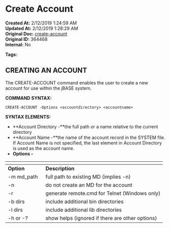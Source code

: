 # Create Account

**Created At:** 2/12/2019 1:24:59 AM  
**Updated At:** 2/12/2019 1:28:29 AM  
**Original Doc:** [create-account](https://docs.jbase.com/46963-utilities/create-account)  
**Original ID:** 364468  
**Internal:** No  

**Tags:**
<badge text='account' vertical='middle' />
<badge text='create ' vertical='middle' />
<badge text='create-account' vertical='middle' />

## CREATING AN ACCOUNT

The CREATE-ACCOUNT command enables the user to create a new account for use within the jBASE system.

**COMMAND SYNTAX:**

```
CREATE-ACCOUNT -Options <accountdirectory> <accountname>
```

**SYNTAX ELEMENTS:**

- **Account Directory -**the full path or a name relative to the current directory
- **Account Name -**the name of the account record in the SYSTEM file. If Account Name is not specified, the last element in Account Directory is used as the account name.
- **Options -**



| <!----> | <!----> |
| --- | --- |
| **Option**<br> | **Description**<br> |
| -m md\_path  <br> | full path to existing MD (implies -n)<br> |
| -n          <br> | do not create an MD for the account<br> |
| -r          <br> | generate remote.cmd for Telnet (Windows only)<br> |
| -b dirs    <br> | include additional bin directories<br> |
| -l dirs    <br> | include additional lib directories<br> |
| -h or -?    <br> | show helps (ignored if there are other options) |

